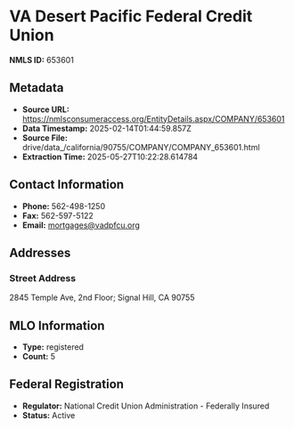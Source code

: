 # VA Desert Pacific Federal Credit Union

**NMLS ID:** 653601

## Metadata
- **Source URL:** https://nmlsconsumeraccess.org/EntityDetails.aspx/COMPANY/653601
- **Data Timestamp:** 2025-02-14T01:44:59.857Z
- **Source File:** drive/data_/california/90755/COMPANY/COMPANY_653601.html
- **Extraction Time:** 2025-05-27T10:22:28.614784

## Contact Information
- **Phone:** 562-498-1250
- **Fax:** 562-597-5122
- **Email:** mortgages@vadpfcu.org

## Addresses
### Street Address
2845 Temple Ave, 2nd Floor; Signal Hill, CA 90755

## MLO Information
- **Type:** registered
- **Count:** 5

## Federal Registration
- **Regulator:** National Credit Union Administration - Federally Insured
- **Status:** Active
